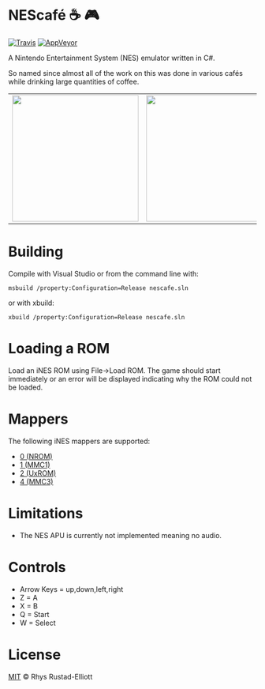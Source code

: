 # NEScafé :coffee: :video_game:
[![Travis](https://img.shields.io/travis/GunshipPenguin/nescafe.svg)](https://travis-ci.org/GunshipPenguin/nescafe/)
[![AppVeyor](https://img.shields.io/appveyor/ci/GunshipPenguin/nescafe.svg)](https://ci.appveyor.com/project/GunshipPenguin/nescafe)

A Nintendo Entertainment System (NES) emulator written in C#.

So named since almost all of the work on this was done in various cafés while 
drinking large quantities of coffee.

<table align="center">
    <tr>
        <td>
            <img src="https://i.imgur.com/xrJ6Yir.gif" width="256px">
        </td>
        <td>
            <img src="https://i.imgur.com/Wjd4onH.gif" width="256px">
        </td>
        <td>
            <img src="https://i.imgur.com/rYfov9J.gif" width="256px">
        </td>
    </tr>
</table>

# Building

Compile with Visual Studio or from the command line with:

`msbuild /property:Configuration=Release nescafe.sln`

or with xbuild:

`xbuild /property:Configuration=Release nescafe.sln`

# Loading a ROM

Load an iNES ROM using File->Load ROM. The game should start immediately
or an error will be displayed indicating why the ROM could not be loaded.

# Mappers

The following iNES mappers are supported:

- [0 (NROM)](https://wiki.nesdev.com/w/index.php/NROM)
- [1 (MMC1)](https://wiki.nesdev.com/w/index.php/MMC1)
- [2 (UxROM)](https://wiki.nesdev.com/w/index.php/UxROM)
- [4 (MMC3)](https://wiki.nesdev.com/w/index.php/MMC3)

# Limitations

- The NES APU is currently not implemented meaning no audio.

# Controls

- Arrow Keys = up,down,left,right
- Z = A
- X = B
- Q = Start
- W = Select

# License

[MIT](https://github.com/GunshipPenguin/nescafe/blob/master/LICENSE) © Rhys Rustad-Elliott